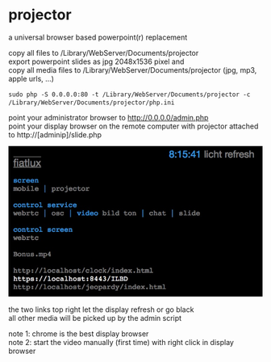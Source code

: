 # projector
a universal browser based powerpoint(r) replacement  

copy all files to /Library/WebServer/Documents/projector  
export powerpoint slides as jpg 2048x1536 pixel and  
copy all media files to /Library/WebServer/Documents/projector
(jpg, mp3, apple urls, ...)

```
sudo php -S 0.0.0.0:80 -t /Library/WebServer/Documents/projector -c /Library/WebServer/Documents/projector/php.ini
```

point your administrator browser to http://0.0.0.0/admin.php  
point your display browser on the remote computer with projector attached to http://[adminip]/slide.php  

![screenshot](screenshot.jpg "admin")

the two links top right let the display refresh or go black  
all other media will be picked up by the admin script  
  
note 1: chrome is the best display browser  
note 2: start the video manually (first time) with right click in display browser
